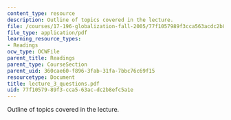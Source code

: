 ```yaml
---
content_type: resource
description: Outline of topics covered in the lecture.
file: /courses/17-196-globalization-fall-2005/77f1057989f3cca563acdc2b8efc5a1e_lecture_3_questions.pdf
file_type: application/pdf
learning_resource_types:
- Readings
ocw_type: OCWFile
parent_title: Readings
parent_type: CourseSection
parent_uid: 360cae60-f896-3fab-31fa-7bbc76c69f15
resourcetype: Document
title: lecture_3_questions.pdf
uid: 77f10579-89f3-cca5-63ac-dc2b8efc5a1e
---
```

Outline of topics covered in the lecture.


